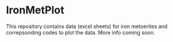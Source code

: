 # IronMetPlot
This repository contains data (excel sheets) for iron metoerites and correpsonding codes to plot the data. More info coming soon.
